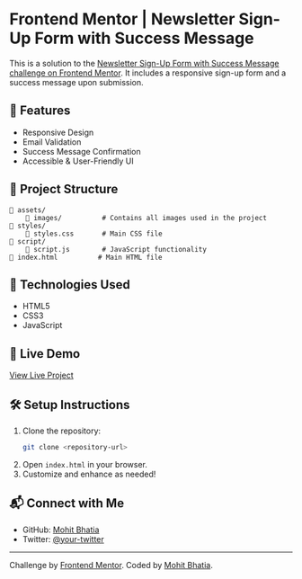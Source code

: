 # Frontend Mentor | Newsletter Sign-Up Form with Success Message

This is a solution to the [Newsletter Sign-Up Form with Success Message challenge on Frontend Mentor](https://www.frontendmentor.io/challenges/newsletter-signup-form-with-success-message-3FC1AZbNrv). It includes a responsive sign-up form and a success message upon submission.

## 🚀 Features
- Responsive Design
- Email Validation
- Success Message Confirmation
- Accessible & User-Friendly UI

## 📂 Project Structure
```
📁 assets/
    📁 images/          # Contains all images used in the project
📁 styles/
    📄 styles.css       # Main CSS file
📁 script/
    📄 script.js        # JavaScript functionality
📄 index.html          # Main HTML file
```

## 🔧 Technologies Used
- HTML5
- CSS3
- JavaScript

## 📌 Live Demo
[View Live Project](https://mohit5543.github.io/Newsletter-sign-up-form/)

## 🛠 Setup Instructions
1. Clone the repository:
   ```bash
   git clone <repository-url>
   ```
2. Open `index.html` in your browser.
3. Customize and enhance as needed!

## 📬 Connect with Me
- GitHub: [Mohit Bhatia](https://github.com/mohit5543)
- Twitter: [@your-twitter](https://x.com/Mohit___Bhatia)

---
Challenge by [Frontend Mentor](https://www.frontendmentor.io?ref=challenge). Coded by [Mohit Bhatia](#).

